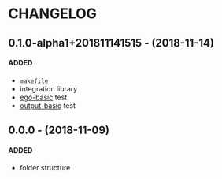 # CHANGELOG

## 0.1.0-alpha1+201811141515 - (2018-11-14)
#### ADDED
- `makefile`
- integration library
- [ego-basic](README.md#ego-basic) test
- [output-basic](README.md#output-basic) test

## 0.0.0 - (2018-11-09)
#### ADDED
- folder structure
